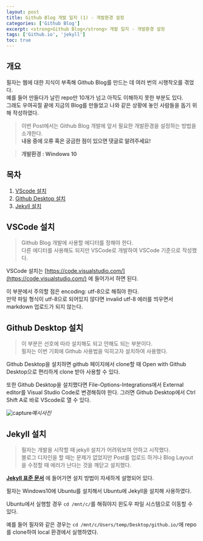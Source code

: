 ```yaml
---
layout: post
title: Github Blog 개발 일지 (1) - 개발환경 설정
categories: ['Github Blog']
excerpt: <strong>Github Blog</strong> 개발 일지 - 개발환경 설정
tags: ['Github.io', 'jekyll']
toc: true
---
```

## **개요**  

필자는 웹에 대한 지식이 부족해 Github Blog를 만드는 데 여러 번의 시행착오를 겪었다. <br>예를 들어 만들다가 날린 repo만 10개가 넘고 아직도 이해하지 못한 부분도 있다. <br>그래도 우여곡절 끝에 지금의 Blog를 만들었고 나와 같은 상황에 놓인 사람들을 돕기 위해 작성하였다.

> 이번 Post에서는 Github Blog 개발에 앞서 필요한 개발환경을 설정하는 방법을 소개한다.<br>**내용 중에 오류 혹은 궁금한 점이 있으면 댓글로 알려주세요!**

> **개발환경 : Windows 10**

## 목차

1. [VScode 설치](#vscode-설치)
2. [Github Desktop 설치](#github-desktop-설치)
3. [Jekyll 설치](#jekyll-설치)

## VSCode 설치

> Github Blog 개발에 사용할 에디터를 정해야 한다.<br>다른 에디터를 사용해도 되지만 VSCode로 개발하여 VSCode 기준으로 작성했다.

VSCode 설치는 [https://code.visualstudio.com/](https://code.visualstudio.com/) 에 들어가서 하면 된다.

이 부분에서 주의할 점은 encoding: utf-8으로 해줘야 한다.<br>만약 파일 형식이 utf-8으로 되어있지 않다면 invalid utf-8 에러를 띄우면서 markdown 업로드가 되지 않는다.

## Github Desktop 설치

> 이 부분은 선호에 따라 설치해도 되고 안해도 되는 부분이다.<br>필자는 이번 기회에 Github 사용법을 익히고자 설치하여 사용했다.<br>

Github Desktop을 설치하면 github 페이지에서 clone할 때 Open with Github Desktop으로 편리하게 clone 받아 사용할 수 있다.

또한 Github Desktop을 설치했다면 File-Options-Integrations에서 External editor를 Visual Studio Code로 변경해줘야 한다. 그러면 Github Desktop에서 Ctrl Shift A로 바로 VScode로 열 수 있다.

![capture](https://user-images.githubusercontent.com/48237469/103999470-4493e780-51e0-11eb-81af-80da0e5a8f46.PNG)*예시사진*

## Jekyll 설치

> 필자는 개발을 시작할 때 jekyll 설치가 어려워보여 안하고 시작했다. <br>블로그 디자인을 할 때는 문제가 없었지만 Post를 업로드 하거나 Blog Layout을 수정할 때 에러가 난다는 것을 깨닫고 설치했다.

**[Jekyll 표준 문서](http://jekyllrb-ko.github.io/docs/installation/)** 에 들어가면 설치 방법이 자세하게 설명되어 있다.

필자는 Windows10에 Ubuntu를 설치해서 Ubuntu에 Jekyll을 설치해 사용하였다.

Ubuntu에서 실행할 경우 `cd /mnt/c/`를 해줘야지 윈도우 파일 시스템으로 이동할 수 있다.

예를 들어 필자와 같은 경우는  `cd /mnt/c/Users/temp/Desktop/github.io/`에 repo를 clone하여 local 환경에서 실행하였다.

